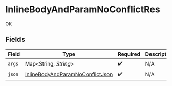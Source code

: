 # InlineBodyAndParamNoConflictRes

OK


## Fields

| Field                                                                                           | Type                                                                                            | Required                                                                                        | Description                                                                                     |
| ----------------------------------------------------------------------------------------------- | ----------------------------------------------------------------------------------------------- | ----------------------------------------------------------------------------------------------- | ----------------------------------------------------------------------------------------------- |
| `args`                                                                                          | Map\<String, *String*>                                                                          | :heavy_check_mark:                                                                              | N/A                                                                                             |
| `json`                                                                                          | [InlineBodyAndParamNoConflictJson](../../models/operations/InlineBodyAndParamNoConflictJson.md) | :heavy_check_mark:                                                                              | N/A                                                                                             |